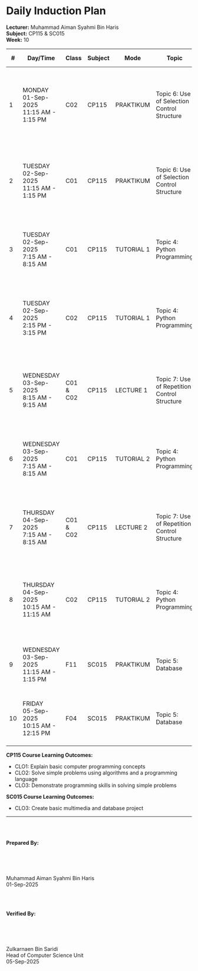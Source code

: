 # Daily Induction Plan

<style>
@media print {
  @page {
    size: A4 landscape !important;
    margin: 0.3in !important;
  }
  body {
    transform: rotate(90deg);
    transform-origin: left top;
    width: 100vh;
    height: 100vw;
    overflow: hidden;
    position: absolute;
    top: 100%;
    left: 0;
  }
  table {
    font-size: 8px;
    width: 100%;
    border-collapse: collapse;
  }
  th, td {
    padding: 2px;
    border: 1px solid #ccc;
    word-wrap: break-word;
  }
}
@page {
  size: A4 landscape !important;
}
</style>

**Lecturer:** Muhammad Aiman Syahmi Bin Haris  
**Subject:** CP115 & SC015  
**Week:** 10

| # | Day/Time | Class | Subject | Mode | Topic | Learning Outcome | CLO | Reflection |
|---|----------|-------|---------|------|-------|------------------|-----|------------|
| 1 | MONDAY<br>01-Sep-2025<br>11:15 AM - 1:15 PM | C02 | CP115 | PRAKTIKUM | Topic 6: Use of Selection Control Structure | (g) Apply the IPO model, pseudocode and flowchart to create a coding solution (selection) | CLO3 | Students successfully apply selection structures but struggle with complex nested conditions initially |
| 2 | TUESDAY<br>02-Sep-2025<br>11:15 AM - 1:15 PM | C01 | CP115 | PRAKTIKUM | Topic 6: Use of Selection Control Structure | (g) Apply the IPO model, pseudocode and flowchart to create a coding solution (selection) | CLO3 | Most students understand selection logic and can create effective coding solutions using if-else structures |
| 3 | TUESDAY<br>02-Sep-2025<br>7:15 AM - 8:15 AM | C01 | CP115 | TUTORIAL 1 | Topic 4: Python Programming | (d) Construct Python programs based on components | CLO2 | Students can construct basic Python programs but need practice with variable naming conventions |
| 4 | TUESDAY<br>02-Sep-2025<br>2:15 PM - 3:15 PM | C02 | CP115 | TUTORIAL 1 | Topic 4: Python Programming | (d) Construct Python programs based on components | CLO2 | Most students demonstrate good understanding of Python components and can integrate them effectively |
| 5 | WEDNESDAY<br>03-Sep-2025<br>8:15 AM - 9:15 AM | C01 & C02 | CP115 | LECTURE 1 | Topic 7: Use of Repetition Control Structure | (a) Identify types of repetition (counter-controlled and sentinel-controlled) | CLO1 | Students can identify different repetition types but need practice distinguishing appropriate use cases |
| 6 | WEDNESDAY<br>03-Sep-2025<br>7:15 AM - 8:15 AM | C01 | CP115 | TUTORIAL 2 | Topic 4: Python Programming | (f) Construct a Python program using assignment and arithmetic operators | CLO1, CLO2 | Students successfully use arithmetic operators and understand operator precedence in Python expressions |
| 7 | THURSDAY<br>04-Sep-2025<br>7:15 AM - 8:15 AM | C01 & C02 | CP115 | LECTURE 2 | Topic 7: Use of Repetition Control Structure | (a) Identify types of repetition (counter-controlled and sentinel-controlled) | CLO1 | Most students understand repetition concepts but struggle with loop termination conditions initially |
| 8 | THURSDAY<br>04-Sep-2025<br>10:15 AM - 11:15 AM | C02 | CP115 | TUTORIAL 2 | Topic 4: Python Programming | (f) Construct a Python program using assignment and arithmetic operators | CLO1, CLO2 | Students demonstrate improved ability with Python operators and can solve multi-step calculations effectively |
| 9 | WEDNESDAY<br>03-Sep-2025<br>11:15 AM - 1:15 PM | F11 | SC015 | PRAKTIKUM | Topic 5: Database | (a) Identify basic concepts of database | CLO3 | Students can explain database fundamentals and relational concepts effectively |
| 10 | FRIDAY<br>05-Sep-2025<br>10:15 AM - 12:15 PM | F04 | SC015 | PRAKTIKUM | Topic 5: Database | (a) Identify basic concepts of database | CLO3 | Students struggle with understanding relationships between database tables initially |

**CP115 Course Learning Outcomes:**
- CLO1: Explain basic computer programming concepts
- CLO2: Solve simple problems using algorithms and a programming language  
- CLO3: Demonstrate programming skills in solving simple problems

**SC015 Course Learning Outcomes:**
- CLO3: Create basic multimedia and database project

---

<br><br>

**Prepared By:**

<br><br><br>

Muhammad Aiman Syahmi Bin Haris  
01-Sep-2025

<br><br>

**Verified By:**

<br><br><br>

Zulkarnaen Bin Saridi  
Head of Computer Science Unit  
05-Sep-2025